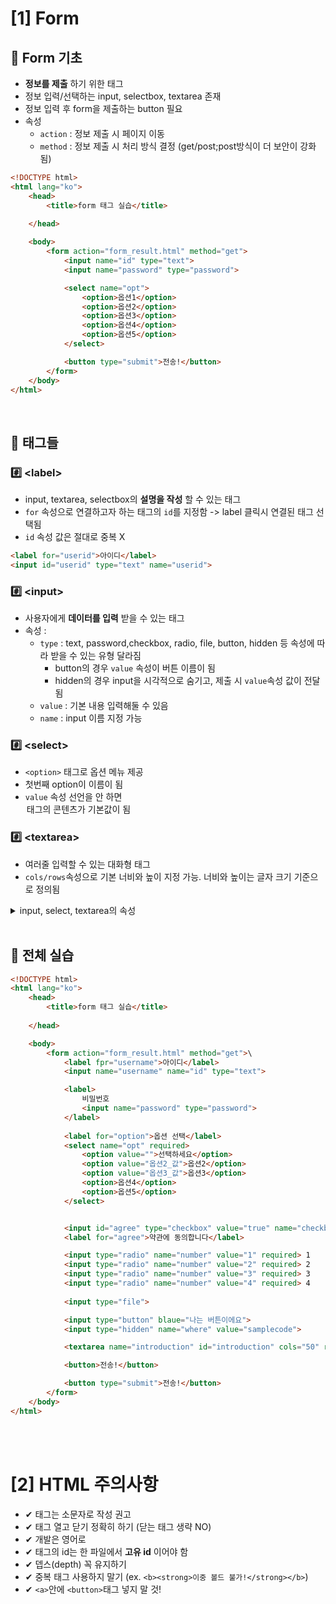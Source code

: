 # [1] Form 
## 📌 Form 기초
- __정보를 제출__ 하기 위한 태그 
- 정보 입력/선택하는 input, selectbox, textarea 존재
- 정보 입력 후 form을 제출하는 button 필요
- 속성 
    - `action` : 정보 제출 시 페이지 이동
    - `method` : 정보 제출 시 처리 방식 결정 (get/post;post방식이 더 보안이 강화됨)

```html
<!DOCTYPE html>
<html lang="ko">
    <head>
        <title>form 태그 실습</title>
    
    </head>

    <body>
        <form action="form_result.html" method="get">
            <input name="id" type="text">
            <input name="password" type="password">

            <select name="opt">
                <option>옵션1</option>
                <option>옵션2</option>
                <option>옵션3</option>
                <option>옵션4</option>
                <option>옵션5</option>
            </select>

            <button type="submit">전송!</button>
        </form>
    </body>
</html>
```

<br>

## 📌 태그들 
### #️⃣ \<label\>
- input, textarea, selectbox의 __설명을 작성__ 할 수 있는 태그
- `for` 속성으로 연결하고자 하는 태그의 `id`를 지정함 -> label 클릭시 연결된 태그 선택됨
- `id` 속성 값은 절대로 중복 X

```html
<label for="userid">아이디</label>
<input id="userid" type="text" name="userid">
``` 


### #️⃣ \<input\>
- 사용자에게 __데이터를 입력__ 받을 수 있는 태그
- 속성 : 
    - `type` : text, password,checkbox, radio, file, button, hidden 등 속성에 따라 받을 수 있는 유형 달라짐
        - button의 경우 `value` 속성이 버튼 이름이 됨
        - hidden의 경우 input을 시각적으로 숨기고, 제출 시 `value`속성 값이 전달됨
    - `value` : 기본 내용 입력해둘 수 있음
    - `name` : input 이름 지정 가능 

### #️⃣ \<select\>
- `<option>` 태그로 옵션 메뉴 제공
- 첫번째 option이 이름이 됨
- `value` 속성 선언을 안 하면 <option>태그의 콘텐츠가 기본값이 됨

### #️⃣ \<textarea\>
- 여러줄 입력할 수 있는 대화형 태그
- `cols/rows`속성으로 기본 너비와 높이 지정 가능. 너비와 높이는 글자 크기 기준으로 정의됨 


<details><summary> input, select, textarea의 속성</summary>

- `readonly` : 사용자가 수정 못하는 "읽기전용"으로 만듦  
- `required` : form제출 시 "필수 입력 사항"으로 만듦
- `placeholder` : input, textarea에 부가 설명을 입력 가능 (단 \<select\>에선 불가능)
- `disabled` : 요소가 비활성화 되고, 제출 시 값 제출 안됨

</details>

<br>

## 📌 전체 실습
```html
<!DOCTYPE html>
<html lang="ko">
    <head>
        <title>form 태그 실습</title>
    
    </head>

    <body>
        <form action="form_result.html" method="get">\
            <label fpr="username">아이디</label>
            <input name="username" name="id" type="text">

            <label>
                비밀번호
                <input name="password" type="password">
            </label>
            
            <label for="option">옵션 선택</label>
            <select name="opt" required>
                <option value="">선택하세요</option>
                <option value="옵션2_값">옵션2</option>
                <option value="옵션3_값">옵션3</option>
                <option>옵션4</option>
                <option>옵션5</option>
            </select>


            <input id="agree" type="checkbox" value="true" name="checkbox" required>
            <label for="agree">약관에 동의합니다</label>

            <input type="radio" name="number" value="1" required> 1
            <input type="radio" name="number" value="2" required> 2
            <input type="radio" name="number" value="3" required> 3
            <input type="radio" name="number" value="4" required> 4
            
            <input type="file">

            <input type="button" blaue="나는 버튼이에요">
            <input type="hidden" name="where" value="samplecode">

            <textarea name="introduction" id="introduction" cols="50" rows="15"> 안녕하세요 </textarea>

            <button>전송!</button>

            <button type="submit">전송!</button>
        </form>
    </body>
</html>
```

<br><br>

# [2] HTML 주의사항
- ✔ 태그는 소문자로 작성 권고
- ✔ 태그 열고 닫기 정확히 하기 (닫는 태그 생략 NO)
- ✔ 개발은 영어로
- ✔ 태그의 id는 한 파일에서 __고유 id__ 이어야 함
- ✔ 뎁스(depth) 꼭 유지하기
- ✔ 중복 태그 사용하지 말기 (ex. `<b><strong>이중 볼드 불가!</strong></b>`)
- ✔ `<a>`안에 `<button>`태그 넣지 말 것!